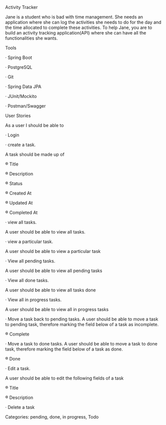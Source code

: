 Activity Tracker

Jane is a student who is bad with time management. She needs an application where she can log the activities she needs to do for the day and the time allocated to complete these activities. To help Jane, you are to build an activity tracking application(API) where she can have all the functionalities she wants.

Tools

· Spring Boot

· PostgreSQL

· Git

· Spring Data JPA

· JUnit/Mockito

· Postman/Swagger

User Stories

As a user I should be able to

· Login

· create a task.

A task should be made up of

® Title

® Description

® Status

® Created At

® Updated At

® Completed At

· view all tasks.

A user should be able to view all tasks.

· view a particular task.

A user should be able to view a particular task

· View all pending tasks.

A user should be able to view all pending tasks

· View all done tasks.

A user should be able to view all tasks done

· View all in progress tasks.

A user should be able to view all in progress tasks

· Move a task back to pending tasks. A user should be able to move a task to pending task, therefore marking the field below of a task as incomplete.

® Complete

· Move a task to done tasks. A user should be able to move a task to done task, therefore marking the field below of a task as done.

® Done

· Edit a task.

A user should be able to edit the following fields of a task

® Title

® Description

· Delete a task

Categories: pending, done, in progress, Todo

